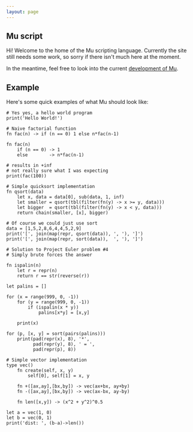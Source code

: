 ```yaml
---
layout: page
---
```


Mu script
---------
Hi! Welcome to the home of the Mu scripting language. Currently
the site still needs some work, so sorry if there isn't much here
at the moment.

In the meantime, feel free to look into the current
[development of Mu]({{site.github}}/mu).

Example
-------
Here's some quick examples of what Mu should look like:

~~~ mu
# Yes yes, a hello world program
print('Hello World!')
~~~

~~~ mu
# Naive factorial function
fn fac(n) -> if (n == 0) 1 else n*fac(n-1)

fn fac(n)
    if (n == 0) -> 1
    else        -> n*fac(n-1)

# results in +inf
# not really sure what I was expecting
print(fac(100))
~~~

~~~ mu
# Simple quicksort implementation
fn qsort(data)
    let x, data = data[0], sub(data, 1, inf)
    let smaller = qsort(tbl(filter(fn(y) -> x >= y, data)))
    let bigger  = qsort(tbl(filter(fn(y) -> x < y, data)))
    return chain(smaller, [x], bigger)

# Of course we could just use sort
data = [1,5,2,8,6,4,4,5,2,9]
print('[', join(map(repr, qsort(data)), ', '), ']')
print('[', join(map(repr, sort(data)),  ', '), ']')
~~~

~~~ mu
# Solution to Project Euler problem #4
# Simply brute forces the answer

fn ispalin(n)
    let r = repr(n)
    return r == str(reverse(r))

let palins = []

for (x = range(999, 0, -1))
    for (y = range(999, 0, -1))
        if (ispalin(x * y))
            palins[x*y] = [x,y]

    print(x)

for (p, [x, y] = sort(pairs(palins)))
    print(pad(repr(x), 8), '*',
          pad(repr(y), 8), ' = ',
          pad(repr(p), 8))
~~~

~~~ mu
# Simple vector implementation
type vec()
    fn create(self, x, y)
        self[0], self[1] = x, y

    fn +([ax,ay],[bx,by]) -> vec(ax+bx, ay+by)
    fn -([ax,ay],[bx,by]) -> vec(ax-bx, ay-by)

    fn len([x,y]) -> (x^2 + y^2)^0.5

let a = vec(1, 0)
let b = vec(0, 1)
print('dist: ', (b-a)->len())
~~~
